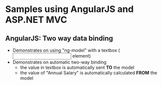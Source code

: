 # Samples using AngularJS and ASP.NET MVC

## AngularJS: Two way data binding

* Demonstrates on using "ng-model" with a textbox (<input> element)
* Demonstrates on automatic two-way binding
	* the value in textbox is automatically sent **TO** the model
	* the value of "Annual Salary" is automatically calculated **FROM** the model



